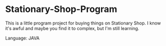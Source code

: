 # Stationary-Shop-Program
This is a little program project for buying things on Stationary Shop. I know it's awful and maybe you find it to complex, but I'm still learning.

Language: JAVA
